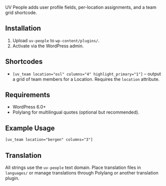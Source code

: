 UV People adds user profile fields, per-location assignments, and a team grid shortcode.

## Installation
1. Upload `uv-people` to `wp-content/plugins/`.
2. Activate via the WordPress admin.

## Shortcodes
- `[uv_team location="osl" columns="4" highlight_primary="1"]` – output a grid of team members for a Location. Requires the `location` attribute.

## Requirements
- WordPress 6.0+
- Polylang for multilingual quotes (optional but recommended).

## Example Usage

```html
[uv_team location="bergen" columns="3"]
```

## Translation
All strings use the `uv-people` text domain. Place translation files in `languages/` or manage translations through Polylang or another translation plugin.
